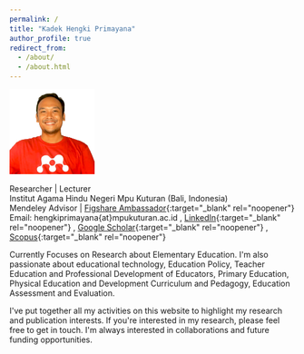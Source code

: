 ```yaml
---
permalink: /
title: "Kadek Hengki Primayana"
author_profile: true
redirect_from: 
  - /about/
  - /about.html
---
```


<img src="/images/hengkiweb3.png" width="150">

Researcher | Lecturer <br>
Institut Agama Hindu Negeri Mpu Kuturan (Bali, Indonesia) <br>
Mendeley Advisor | [Figshare Ambassador](https://figshare.com/authors/Kadek_Hengki_Primayana/9263255){:target="_blank" rel="noopener"} <br>
Email: hengkiprimayana{at}mpukuturan.ac.id , [LinkedIn](https://www.linkedin.com/in/hengkiprimayana){:target="_blank" rel="noopener"} , [Google Scholar](https://scholar.google.co.id/citations?hl=en&user=c5w-oRIAAAAJ){:target="_blank" rel="noopener"} ,
[Scopus](https://www.scopus.com/authid/detail.uri?authorId=57219776192){:target="_blank" rel="noopener"} <br>

Currently Focuses on Research about Elementary Education. I'm also passionate about educational technology, Education Policy, Teacher Education and Professional Development of Educators, Primary Education, Physical Education and Development Curriculum and Pedagogy, Education Assessment and Evaluation. <br>

I've put together all my activities on this website to highlight my research and publication interests. If you're interested in my research, please feel free to get in touch. I'm always interested in collaborations and future funding opportunities.
